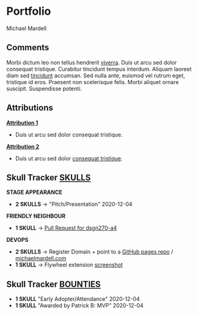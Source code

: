 # Portfolio
Michael Mardell

## Comments
Morbi dictum leo non tellus hendrerit [viverra](www.example.com). Duis ut arcu sed dolor consequat tristique. Curabitur tincidunt tempus interdum. Aliquam laoreet diam sed [tincidunt](www.example.com) accumsan. Sed nulla ante, euismod vel rutrum eget, tristique id eros. Praesent non scelerisque felis. Morbi aliquet ornare suscipit. Suspendisse potenti.

## Attributions
[**Attribution 1**](www.example.com)
- Duis ut arcu sed dolor consequat tristique.

[**Attribution 2**](www.example.com)
- Duis ut arcu sed dolor [consequat tristique](www.example.com).


## Skull Tracker [**SKULLS**](https://github.com/sait-wbdv/assessments/tree/master/cpnt265/agile/skulls)
 **STAGE APPEARANCE**
 - **2 SKULLS** -> "Pitch/Presentation" 2020-12-04

 **FRIENDLY NEIGHBOUR**
 - **1 SKULL** -> [Pull Request for dsgn270-a4](https://github.com/web-platform-tests/editor/pull/14)

 **DEVOPS**
 - **2 SKULLS** -> Register Domain + point to a [GitHub pages repo](https://github.com/aggressiveperfector/michaelmardell) / [michaelmardell.com](michaelmardell.com)
 - **1 SKULL** -> Flywheel extension [screenshot](https://imgur.com/a/YD2Fa8A)

 ## Skull Tracker [**BOUNTIES**](https://github.com/sait-wbdv/assessments/tree/master/cpnt265/agile/bounties)
 - **1 SKULL** "Early Adopter/Attendance" 2020-12-04
 - **1 SKULL** "Awarded by Patrick B: MVP" 2020-12-04
